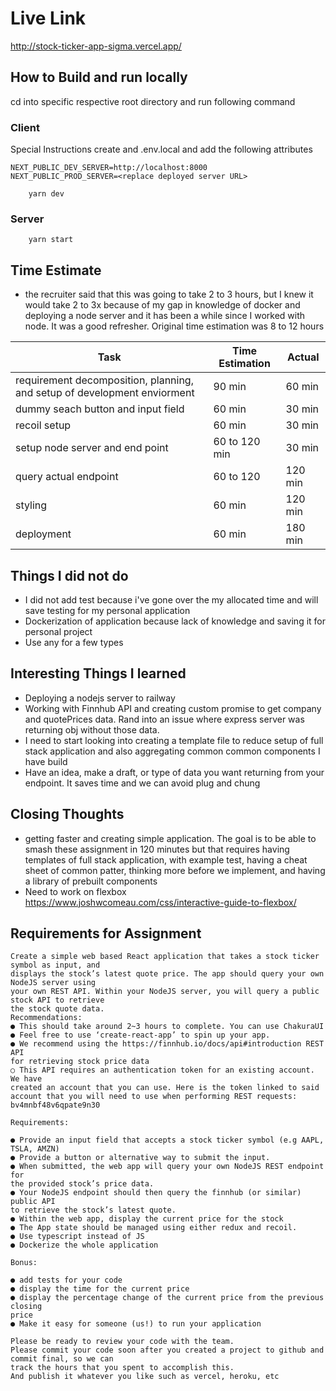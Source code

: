 # Live Link

http://stock-ticker-app-sigma.vercel.app/

## How to Build and run locally

cd into specific respective root directory and run following command

### Client

Special Instructions create and .env.local and add the following attributes

```
NEXT_PUBLIC_DEV_SERVER=http://localhost:8000
NEXT_PUBLIC_PROD_SERVER=<replace deployed server URL>
```

```
    yarn dev
```

### Server

```
    yarn start
```

## Time Estimate

- the recruiter said that this was going to take 2 to 3 hours, but I knew it would take 2 to 3x because of my gap in knowledge of docker and deploying a node server and it has been a while since I worked with node. It was a good refresher. Original time estimation was 8 to 12 hours

| Task                                                                     | Time Estimation | Actual  |
| ------------------------------------------------------------------------ | --------------- | ------- |
| requirement decomposition, planning, and setup of development enviorment | 90 min          | 60 min  |
| dummy seach button and input field                                       | 60 min          | 30 min  |
| recoil setup                                                             | 60 min          | 30 min  |
| setup node server and end point                                          | 60 to 120 min   | 30 min  |
| query actual endpoint                                                    | 60 to 120       | 120 min |
| styling                                                                  | 60 min          | 120 min |
| deployment                                                               | 60 min          | 180 min |

## Things I did not do

- I did not add test because i've gone over the my allocated time and will save testing for my personal application
- Dockerization of application because lack of knowledge and saving it for personal project
- Use any for a few types

## Interesting Things I learned

- Deploying a nodejs server to railway
- Working with Finnhub API and creating custom promise to get company and quotePrices data. Rand into an issue where express server was returning obj without those data.
- I need to start looking into creating a template file to reduce setup of full stack application and also aggregating common common components I have build
- Have an idea, make a draft, or type of data you want returning from your endpoint. It saves time and we can avoid plug and chung

## Closing Thoughts

- getting faster and creating simple application. The goal is to be able to smash these assignment in 120 minutes but that requires having templates of full stack application, with example test, having a cheat sheet of common patter, thinking more before we implement, and having a library of prebuilt components
- Need to work on flexbox https://www.joshwcomeau.com/css/interactive-guide-to-flexbox/

## Requirements for Assignment

```
Create a simple web based React application that takes a stock ticker symbol as input, and
displays the stock’s latest quote price. The app should query your own NodeJS server using
your own REST API. Within your NodeJS server, you will query a public stock API to retrieve
the stock quote data.
Recommendations:
● This should take around 2~3 hours to complete. You can use ChakuraUI
● Feel free to use ‘create-react-app’ to spin up your app.
● We recommend using the https://finnhub.io/docs/api#introduction REST API
for retrieving stock price data
○ This API requires an authentication token for an existing account. We have
created an account that you can use. Here is the token linked to said
account that you will need to use when performing REST requests:
bv4mnbf48v6qpate9n30

Requirements:

● Provide an input field that accepts a stock ticker symbol (e.g AAPL,
TSLA, AMZN)
● Provide a button or alternative way to submit the input.
● When submitted, the web app will query your own NodeJS REST endpoint for
the provided stock’s price data.
● Your NodeJS endpoint should then query the finnhub (or similar) public API
to retrieve the stock’s latest quote.
● Within the web app, display the current price for the stock
● The App state should be managed using either redux and recoil.
● Use typescript instead of JS
● Dockerize the whole application

Bonus:

● add tests for your code
● display the time for the current price
● display the percentage change of the current price from the previous closing
price
● Make it easy for someone (us!) to run your application

Please be ready to review your code with the team.
Please commit your code soon after you created a project to github and commit final, so we can
track the hours that you spent to accomplish this.
And publish it whatever you like such as vercel, heroku, etc
```
